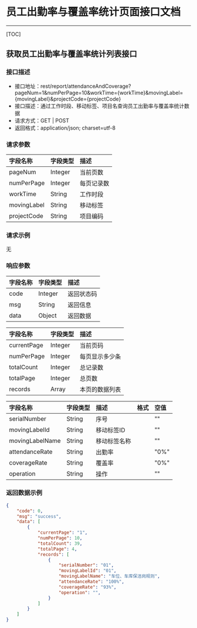 # 员工出勤率与覆盖率统计页面接口文档

---

[TOC]


## 获取员工出勤率与覆盖率统计列表接口

### 接口描述

- 接口地址：rest/report/attendanceAndCoverage?pageNum=1&numPerPage=10&workTime={workTime}&movingLabel={movingLabel}&projectCode={projectCode}
- 接口描述：通过工作时段、移动标签、项目名查询员工出勤率与覆盖率统计数据
- 请求方式：GET | POST
- 返回格式：application/json; charset=utf-8


### 请求参数

| 字段名称 | 字段类型 | 描述 |
| :-- | :-- | :-- |
| pageNum| Integer | 当前页数 |
| numPerPage| Integer| 每页记录数 |
| workTime| String| 工作时段 |
| movingLabel| String| 移动标签 |
| projectCode| String| 项目编码 |

### 请求示例

无

### 响应参数


| 字段名称 | 字段类型 | 描述 |
| :-- | :-- | :-- |
| code | Integer | 返回状态码 |
| msg | String | 返回信息 |
| data | Object | 返回数据 |

| 字段名称 | 字段类型 | 描述 |
| :-- | :-- | :-- |
| currentPage | Integer | 当前页码 |
| numPerPage | Integer | 每页显示多少条 |
| totalCount | Integer | 总记录数 |
| totalPage | Integer | 总页数 |
| records | Array | 本页的数据列表 |

| 字段名称 | 字段类型 | 描述 | 格式 | 空值 |
| :-- | :-- | :-- | :-- | :-- |
| serialNumber | String | 序号 || "" |
| movingLabelId | String | 移动标签ID || "" |
| movingLabelName | String | 移动标签名称 || "" |
| attendanceRate | String | 出勤率 || "0%" |
| coverageRate | String | 覆盖率 || "0%" |
| operation | String | 操作 || "" |


### 返回数据示例

```json
{
    "code": 0,
    "msg": "success",
    "data": [
        {
            "currentPage": "1",
            "numPerPage": 10,
            "totalCount": 39,
            "totalPage": 4,
            "records": [
                {
                    "serialNumber": "01",
                    "movingLabelId": "01",
                    "movingLabelName": "车位、车库保洁岗规则",
                    "attendanceRate": "100%",
                    "coverageRate": "93%",
                    "operation": "",
                }
            ]
        }
    ]
}
```

